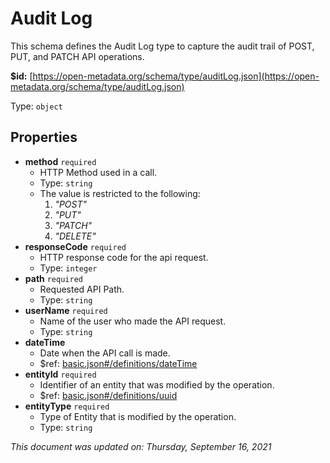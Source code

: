 # Audit Log

This schema defines the Audit Log type to capture the audit trail of POST, PUT, and PATCH API operations.

**$id:** [https://open-metadata.org/schema/type/auditLog.json](https://open-metadata.org/schema/type/auditLog.json)

Type: `object`

## Properties

* **method** `required`
  * HTTP Method used in a call.
  * Type: `string`
  * The value is restricted to the following: 
    1. _"POST"_
    2. _"PUT"_
    3. _"PATCH"_
    4. _"DELETE"_
* **responseCode** `required`
  * HTTP response code for the api request.
  * Type: `integer`
* **path** `required`
  * Requested API Path.
  * Type: `string`
* **userName** `required`
  * Name of the user who made the API request.
  * Type: `string`
* **dateTime**
  * Date when the API call is made.
  * $ref: [basic.json\#/definitions/dateTime](basic.md#datetime)
* **entityId** `required`
  * Identifier of an entity that was modified by the operation.
  * $ref: [basic.json\#/definitions/uuid](basic.md#uuid)
* **entityType** `required`
  * Type of Entity that is modified by the operation.
  * Type: `string`

_This document was updated on: Thursday, September 16, 2021_

